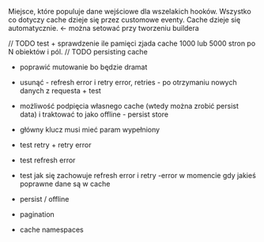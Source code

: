Miejsce, które populuje dane wejściowe dla wszelakich hooków. Wszystko co dotyczy cache dzieje się przez customowe
eventy. Cache dzieje się automatycznie. <- można setować przy tworzeniu buildera

// TODO test + sprawdzenie ile pamięci zjada cache 1000 lub 5000 stron po N obiektów i pól. // TODO persisting cache

- poprawić mutowanie bo będzie dramat
- usunąć - refresh error i retry error, retries - po otrzymaniu nowych danych z requesta + test
- możliwość podpięcia własnego cache (wtedy można zrobić persist data) i traktować to jako offline - persist store
- główny klucz musi mieć param wypełniony
- test retry + retry error
- test refresh error
- test jak się zachowuje refresh error i retry -error w momencie gdy jakieś poprawne dane są w cache

- persist / offline

- pagination
- cache namespaces
